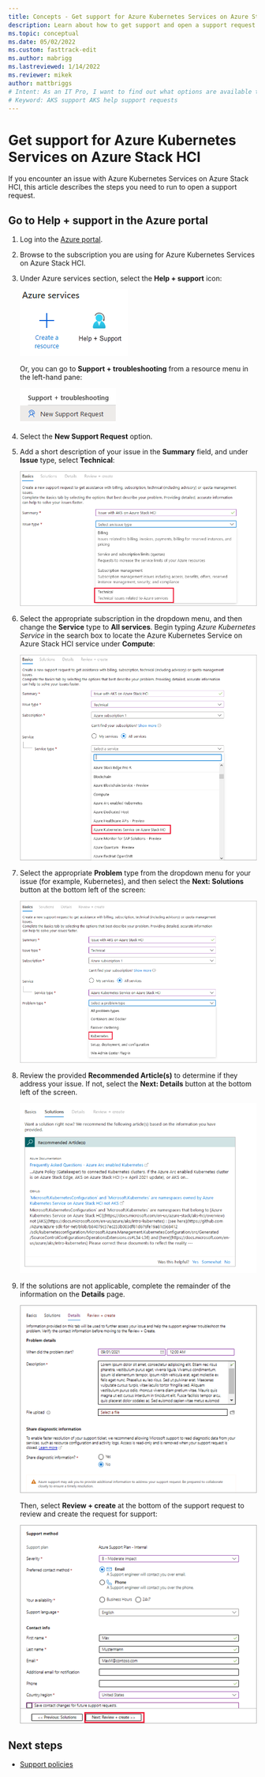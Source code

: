 ```yaml
---
title: Concepts - Get support for Azure Kubernetes Services on Azure Stack HCI
description: Learn about how to get support and open a support request for AKS on Azure Stack HCI.
ms.topic: conceptual
ms.date: 05/02/2022
ms.custom: fasttrack-edit
ms.author: mabrigg 
ms.lastreviewed: 1/14/2022
ms.reviewer: mikek
author: mattbriggs
# Intent: As an IT Pro, I want to find out what options are available to get help and support, such as creating a ticket.
# Keyword: AKS support AKS help support requests
---
```


# Get support for Azure Kubernetes Services on Azure Stack HCI

If you encounter an issue with Azure Kubernetes Services on Azure Stack HCI, this article describes the steps you need to run to open a support request.

## Go to Help + support in the Azure portal

1. Log into the [Azure portal](https://portal.azure.com).
2. Browse to the subscription you are using for Azure Kubernetes Services on Azure Stack HCI.
3. Under Azure services section, select the **Help + support** icon:

    ![Azure portal Help and Support icon](media/support/help-support-icon.png)

   Or, you can go to **Support + troubleshooting** from a resource menu in the left-hand pane:

    ![Azure portal Help and Support sidebar](media/support/new-support-request-sidebar.png)

4. Select the **New Support Request** option.
 
5. Add a short description of your issue in the **Summary** field, and under **Issue** type, select **Technical**:

    ![Illustrates adding a description for the support request](media/support/basics-page.png)
 
6. Select the appropriate subscription in the dropdown menu, and then change the **Service** type to **All services**. Begin typing _Azure Kubernetes Service_ in the search box to locate the Azure Kubernetes Service on Azure Stack HCI service under **Compute**:

    ![Illustrates selecting the AKS on Azure Stack HCI product](media/support/basic-select-service.png)
 
7. Select the appropriate **Problem** type from the dropdown menu for your issue (for example, Kubernetes), and then select the **Next: Solutions** button at the bottom left of the screen:

    ![Illustrates selecting the type of problem for the issue](media/support/basics-problem-type.png)

8. Review the provided **Recommended Article(s)** to determine if they address your issue. If not, select the **Next: Details** button at the bottom left of the screen. 

    ![Illustrates the recommended articles for the support request](media/support/solutions-page.png)

9. If the solutions are not applicable, complete the remainder of the information on the **Details** page.

    ![Illustrates creating a new Support Request](media/support/service-request-details.png)

    Then, select **Review + create** at the bottom of the support request to review and create the request for support:

    ![Illustrates the support method for the support request](media/support/service-request-support-method.png)

## Next steps

- [Support policies](./support-policies.md)